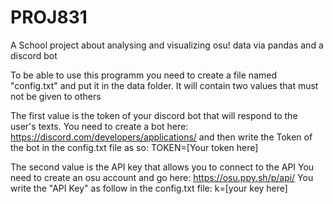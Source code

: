 # PROJ831
A School project about analysing and visualizing osu! data via pandas and a discord bot

To be able to use this programm you need to create a file named "config.txt" and put it in the data folder.
It will contain two values that must not be given to others

The first value is the token of your discord bot that will respond to the user's texts.
You need to create a bot here: https://discord.com/developers/applications/
and then write the Token of the bot in the config.txt file as so: TOKEN=[Your token here]

The second value is the API key that allows you to connect to the API
You need to create an osu account and go here: https://osu.ppy.sh/p/api/
You write the "API Key" as follow in the config.txt file: k=[your key here]
